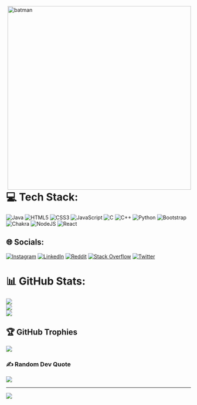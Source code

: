 <img align="right" alt="batman" width="500" src="https://media.giphy.com/media/4rzsojG8H8Ccg/giphy.gif">

# 💻 Tech Stack:
![Java](https://img.shields.io/badge/java-%23ED8B00.svg?style=flat-square&logo=java&logoColor=white) ![HTML5](https://img.shields.io/badge/html5-%23E34F26.svg?style=flat-square&logo=html5&logoColor=white) ![CSS3](https://img.shields.io/badge/css3-%231572B6.svg?style=flat-square&logo=css3&logoColor=white) ![JavaScript](https://img.shields.io/badge/javascript-%23323330.svg?style=flat-square&logo=javascript&logoColor=%23F7DF1E) ![C](https://img.shields.io/badge/c-%2300599C.svg?style=flat-square&logo=c&logoColor=white) ![C++](https://img.shields.io/badge/c++-%2300599C.svg?style=flat-square&logo=c%2B%2B&logoColor=white) ![Python](https://img.shields.io/badge/python-3670A0?style=flat-square&logo=python&logoColor=ffdd54) ![Bootstrap](https://img.shields.io/badge/bootstrap-%23563D7C.svg?style=flat-square&logo=bootstrap&logoColor=white) ![Chakra](https://img.shields.io/badge/chakra-%234ED1C5.svg?style=flat-square&logo=chakraui&logoColor=white) ![NodeJS](https://img.shields.io/badge/node.js-6DA55F?style=flat-square&logo=node.js&logoColor=white) ![React](https://img.shields.io/badge/react-%2320232a.svg?style=flat-square&logo=react&logoColor=%2361DAFB)

## 🌐 Socials:
[![Instagram](https://img.shields.io/badge/Instagram-%23E4405F.svg?logo=Instagram&logoColor=white)](https://instagram.com/sxdatt) [![LinkedIn](https://img.shields.io/badge/LinkedIn-%230077B5.svg?logo=linkedin&logoColor=white)](https://linkedin.com/in/sadat-ullah-khan-890207191) [![Reddit](https://img.shields.io/badge/Reddit-%23FF4500.svg?logo=Reddit&logoColor=white)](https://reddit.com/user/officialsadat) [![Stack Overflow](https://img.shields.io/badge/-Stackoverflow-FE7A16?logo=stack-overflow&logoColor=white)](https://stackoverflow.com/users/21509162) [![Twitter](https://img.shields.io/badge/Twitter-%231DA1F2.svg?logo=Twitter&logoColor=white)](https://twitter.com/sxdatt) 

# 📊 GitHub Stats:
![](https://github-readme-stats.vercel.app/api?username=imsadat&theme=tokyonight&hide_border=false&include_all_commits=true&count_private=true)<br/>
![](https://github-readme-streak-stats.herokuapp.com/?user=imsadat&theme=tokyonight&hide_border=false)<br/>
![](https://github-readme-stats.vercel.app/api/top-langs/?username=imsadat&theme=tokyonight&hide_border=false&include_all_commits=true&count_private=true&layout=compact)

## 🏆 GitHub Trophies
![](https://github-profile-trophy.vercel.app/?username=imsadat&theme=tokyonight&no-frame=false&no-bg=false&margin-w=4)


### ✍️ Random Dev Quote
![](https://quotes-github-readme.vercel.app/api?type=vetical&theme=tokyonight)

---
[![](https://visitcount.itsvg.in/api?id=imsadat&icon=0&color=0)](https://visitcount.itsvg.in)

